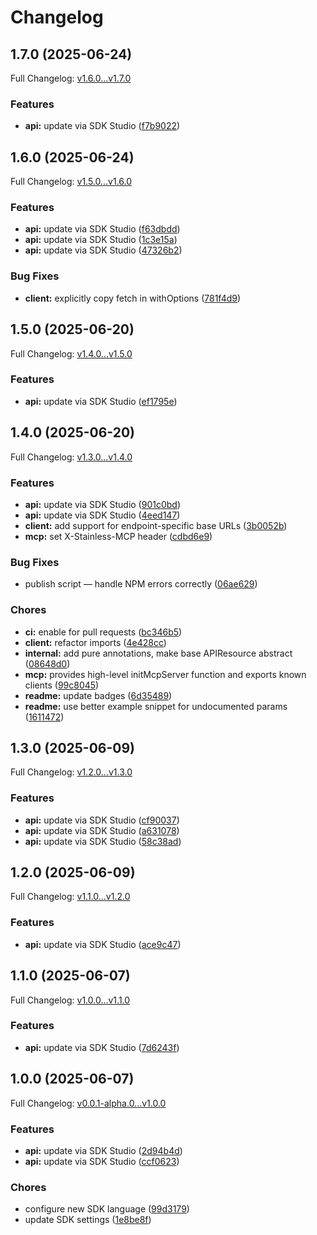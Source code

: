 # Changelog

## 1.7.0 (2025-06-24)

Full Changelog: [v1.6.0...v1.7.0](https://github.com/oregister/openregister-typescript/compare/v1.6.0...v1.7.0)

### Features

* **api:** update via SDK Studio ([f7b9022](https://github.com/oregister/openregister-typescript/commit/f7b9022e3b43dabb44dfcb7a44e4bce6fca2ebfb))

## 1.6.0 (2025-06-24)

Full Changelog: [v1.5.0...v1.6.0](https://github.com/oregister/openregister-typescript/compare/v1.5.0...v1.6.0)

### Features

* **api:** update via SDK Studio ([f63dbdd](https://github.com/oregister/openregister-typescript/commit/f63dbdd92394ea08c6a59e97d44d207b13199d97))
* **api:** update via SDK Studio ([1c3e15a](https://github.com/oregister/openregister-typescript/commit/1c3e15a54f3d8f459a8c19685fa888740778aab2))
* **api:** update via SDK Studio ([47326b2](https://github.com/oregister/openregister-typescript/commit/47326b2ba3391a2ddb11c9ddc4cffcd2f4f14db3))


### Bug Fixes

* **client:** explicitly copy fetch in withOptions ([781f4d9](https://github.com/oregister/openregister-typescript/commit/781f4d9fad178eb6123150610ba35fdf25112c8e))

## 1.5.0 (2025-06-20)

Full Changelog: [v1.4.0...v1.5.0](https://github.com/oregister/openregister-typescript/compare/v1.4.0...v1.5.0)

### Features

* **api:** update via SDK Studio ([ef1795e](https://github.com/oregister/openregister-typescript/commit/ef1795e0c329785c66a6ccb3dd248f09f8b7e7ff))

## 1.4.0 (2025-06-20)

Full Changelog: [v1.3.0...v1.4.0](https://github.com/oregister/openregister-typescript/compare/v1.3.0...v1.4.0)

### Features

* **api:** update via SDK Studio ([901c0bd](https://github.com/oregister/openregister-typescript/commit/901c0bda9dfa69a989203d5039c233f3527fc600))
* **api:** update via SDK Studio ([4eed147](https://github.com/oregister/openregister-typescript/commit/4eed147cdf6dc20104c6c99a2af15d20a0d42ae7))
* **client:** add support for endpoint-specific base URLs ([3b0052b](https://github.com/oregister/openregister-typescript/commit/3b0052bf1d83e44c1e05591b3d32f59fc8b41975))
* **mcp:** set X-Stainless-MCP header ([cdbd6e9](https://github.com/oregister/openregister-typescript/commit/cdbd6e9861550daa773bd60cf28b2dc2179eabb4))


### Bug Fixes

* publish script — handle NPM errors correctly ([06ae629](https://github.com/oregister/openregister-typescript/commit/06ae629f0513cc7e703e7b30fd81690bfacc309e))


### Chores

* **ci:** enable for pull requests ([bc346b5](https://github.com/oregister/openregister-typescript/commit/bc346b553b4705a03634979b7a5ab783ee8b9ffa))
* **client:** refactor imports ([4e428cc](https://github.com/oregister/openregister-typescript/commit/4e428cc653713940bcb288c4f80eb0b01a2b5fb5))
* **internal:** add pure annotations, make base APIResource abstract ([08648d0](https://github.com/oregister/openregister-typescript/commit/08648d025d850a373159c09eaa95f81a346917bf))
* **mcp:** provides high-level initMcpServer function and exports known clients ([99c8045](https://github.com/oregister/openregister-typescript/commit/99c8045c4704f24fdf2a7b6c66a21494fccb284a))
* **readme:** update badges ([6d35489](https://github.com/oregister/openregister-typescript/commit/6d354898df0737e4bd1cfff88045cd926180c8de))
* **readme:** use better example snippet for undocumented params ([1611472](https://github.com/oregister/openregister-typescript/commit/16114721c2d399884a28db7ad903ab9378155306))

## 1.3.0 (2025-06-09)

Full Changelog: [v1.2.0...v1.3.0](https://github.com/oregister/openregister-typescript/compare/v1.2.0...v1.3.0)

### Features

* **api:** update via SDK Studio ([cf90037](https://github.com/oregister/openregister-typescript/commit/cf90037eecca0f00b233eb85009eca13dee6db8e))
* **api:** update via SDK Studio ([a631078](https://github.com/oregister/openregister-typescript/commit/a631078e76132069b46cba7cc629d87e2d564fd2))
* **api:** update via SDK Studio ([58c38ad](https://github.com/oregister/openregister-typescript/commit/58c38ad5132cd37d99aae06659f8f5168b75788c))

## 1.2.0 (2025-06-09)

Full Changelog: [v1.1.0...v1.2.0](https://github.com/oregister/openregister-typescript/compare/v1.1.0...v1.2.0)

### Features

* **api:** update via SDK Studio ([ace9c47](https://github.com/oregister/openregister-typescript/commit/ace9c47a03a2d414947b37824b15d2ab8a454292))

## 1.1.0 (2025-06-07)

Full Changelog: [v1.0.0...v1.1.0](https://github.com/oregister/openregister-typescript/compare/v1.0.0...v1.1.0)

### Features

* **api:** update via SDK Studio ([7d6243f](https://github.com/oregister/openregister-typescript/commit/7d6243fc32244cc2e8e9ba0219d2030f7c520d3c))

## 1.0.0 (2025-06-07)

Full Changelog: [v0.0.1-alpha.0...v1.0.0](https://github.com/oregister/openregister-typescript/compare/v0.0.1-alpha.0...v1.0.0)

### Features

* **api:** update via SDK Studio ([2d94b4d](https://github.com/oregister/openregister-typescript/commit/2d94b4d5eec1c20368ce20b7d3498046cede61ee))
* **api:** update via SDK Studio ([ccf0623](https://github.com/oregister/openregister-typescript/commit/ccf06230ff784493a95c96595b517a5ba18bd458))


### Chores

* configure new SDK language ([99d3179](https://github.com/oregister/openregister-typescript/commit/99d3179032265b56f022bd4c18e92d1c8c5c027f))
* update SDK settings ([1e8be8f](https://github.com/oregister/openregister-typescript/commit/1e8be8fab2e135e6cddd8e21a4d48554843e1586))
